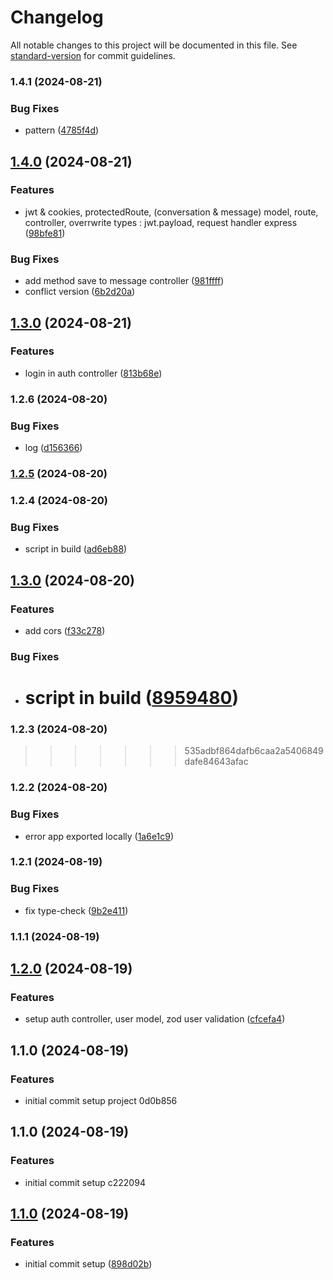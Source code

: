 # Changelog

All notable changes to this project will be documented in this file. See [standard-version](https://github.com/conventional-changelog/standard-version) for commit guidelines.

### 1.4.1 (2024-08-21)


### Bug Fixes

* pattern ([4785f4d](https://github.com/edo6661/01-websocket-chat-rn/commit/4785f4dc3abfb8e3dfdfb66c979d170f6eaf1dd2))

## [1.4.0](https://github.com/edo6661/01-websocket-chat-rn/compare/v1.2.7...v1.4.0) (2024-08-21)

### Features

- jwt & cookies, protectedRoute, (conversation & message) model, route, controller, overrwrite types : jwt.payload, request handler express ([98bfe81](https://github.com/edo6661/01-websocket-chat-rn/commit/98bfe816b81965a32e2e282fd391f3ea328f0f98))

### Bug Fixes

- add method save to message controller ([981ffff](https://github.com/edo6661/01-websocket-chat-rn/commit/981ffff7396bb544f6ea86b7f5bf6cc3a04d09f5))
- conflict version ([6b2d20a](https://github.com/edo6661/01-websocket-chat-rn/commit/6b2d20a0fdc7a4c60042ccdb0ccd5194d2b16d09))

## [1.3.0](https://github.com/edo6661/01-websocket-chat-rn/compare/v1.2.6...v1.3.0) (2024-08-21)

### Features

- login in auth controller ([813b68e](https://github.com/edo6661/01-websocket-chat-rn/commit/813b68e8da9cfa244b96b4c4b3d76bb18ada2b8d))

### 1.2.6 (2024-08-20)

### Bug Fixes

- log ([d156366](https://github.com/edo6661/01-websocket-chat-rn/commit/d15636683f95745c161c69d8da067801e840f12d))

### [1.2.5](https://github.com/edo6661/01-websocket-chat-rn/compare/v1.2.4...v1.2.5) (2024-08-20)

### 1.2.4 (2024-08-20)

### Bug Fixes

- script in build ([ad6eb88](https://github.com/edo6661/01-websocket-chat-rn/commit/ad6eb88df931da0987805ab46e476256531e01d0))

## [1.3.0](https://github.com/edo6661/01-websocket-chat-rn/compare/v1.2.2...v1.3.0) (2024-08-20)

### Features

- add cors ([f33c278](https://github.com/edo6661/01-websocket-chat-rn/commit/f33c27873d8f1c56f0b15032ca404cad8356ee32))

### Bug Fixes

- # script in build ([8959480](https://github.com/edo6661/01-websocket-chat-rn/commit/8959480eb892cfe643e502ee7b6bb6a0bfd5a2ba))

### 1.2.3 (2024-08-20)

> > > > > > > 535adbf864dafb6caa2a5406849dafe84643afac

### 1.2.2 (2024-08-20)

### Bug Fixes

- error app exported locally ([1a6e1c9](https://github.com/edo6661/01-websocket-chat-rn/commit/1a6e1c98d7dcf0562c6be35ac785eac6d2e32b80))

### 1.2.1 (2024-08-19)

### Bug Fixes

- fix type-check ([9b2e411](https://github.com/edo6661/01-websocket-chat-rn/commit/9b2e411b82e48bb0230e9d18d1c5b7f3804a4df8))

### 1.1.1 (2024-08-19)

## [1.2.0](https://github.com/edo6661/01-websocket-chat-rn/compare/v1.1.0...v1.2.0) (2024-08-19)

### Features

- setup auth controller, user model, zod user validation ([cfcefa4](https://github.com/edo6661/01-websocket-chat-rn/commit/cfcefa4535685598902a4769db034464edbe5366))

## 1.1.0 (2024-08-19)

### Features

- initial commit setup project 0d0b856

## 1.1.0 (2024-08-19)

### Features

- initial commit setup c222094

## [1.1.0](https://github.com/edo6661/setup-ts/compare/v1.1.5...v1.1.0) (2024-08-19)

### Features

- initial commit setup ([898d02b](https://github.com/edo6661/setup-ts/commit/898d02b0cba459255fa5355317e2dd27c776267b))
